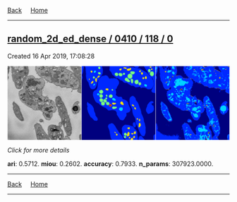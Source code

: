 
[Back](..)&nbsp;&nbsp;&nbsp;&nbsp;&nbsp;[Home](https://leapmanlab.github.io/snapshots)

---

<div class="summary"><a href="0"><h2>random_2d_ed_dense / 0410 / 118 / 0</h2></a><p>Created 16 Apr 2019, 17:08:28
</p><a href="0"><img src="0/media/summary.png" align="center"></a><p>
<i>Click for more details</i>
</p></div>

**ari**: 0.5712. **miou**: 0.2602. **accuracy**: 0.7933. **n_params**: 307923.0000. 

---

[Back](..)&nbsp;&nbsp;&nbsp;&nbsp;&nbsp;[Home](https://leapmanlab.github.io/snapshots)

---